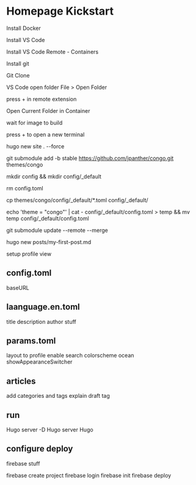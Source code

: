 # Homepage Kickstart

Install Docker

Install VS Code

Install VS Code Remote - Containers

Install git

Git Clone

VS Code open folder 
File > Open Folder

press + in remote extension

Open Current Folder in Container

wait for image to build

press + to open a new terminal

hugo new site . --force

git submodule add -b stable https://github.com/jpanther/congo.git themes/congo

mkdir config && mkdir config/_default

rm config.toml

cp themes/congo/config/_default/*.toml config/_default/

echo 'theme = "congo"' | cat - config/_default/config.toml > temp && mv temp config/_default/config.toml

git submodule update --remote --merge

hugo new posts/my-first-post.md

setup profile view

## config.toml
baseURL

## laanguage.en.toml
title
description
author stuff

## params.toml
layout to profile
enable search
colorscheme ocean
showAppearanceSwitcher

## articles
add categories and tags
explain draft tag

## run 
Hugo server -D
Hugo server
Hugo

## configure deploy
firebase stuff

firebase create project
firebase login
firebase init
firebase deploy
